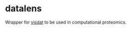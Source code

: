 # datalens

Wrapper for [visdat](https://github.com/ropensci/visdat) to be used in computational proteomics.
